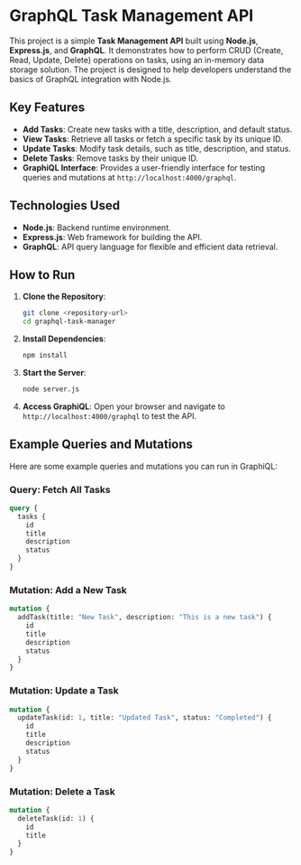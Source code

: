 # GraphQL Task Management API

This project is a simple **Task Management API** built using **Node.js**, **Express.js**, and **GraphQL**. It demonstrates how to perform CRUD (Create, Read, Update, Delete) operations on tasks, using an in-memory data storage solution. The project is designed to help developers understand the basics of GraphQL integration with Node.js.

## Key Features
- **Add Tasks**: Create new tasks with a title, description, and default status.
- **View Tasks**: Retrieve all tasks or fetch a specific task by its unique ID.
- **Update Tasks**: Modify task details, such as title, description, and status.
- **Delete Tasks**: Remove tasks by their unique ID.
- **GraphiQL Interface**: Provides a user-friendly interface for testing queries and mutations at `http://localhost:4000/graphql`.

## Technologies Used
- **Node.js**: Backend runtime environment.
- **Express.js**: Web framework for building the API.
- **GraphQL**: API query language for flexible and efficient data retrieval.

## How to Run
1. **Clone the Repository**:
   ```bash
   git clone <repository-url>
   cd graphql-task-manager
   ```

2. **Install Dependencies**:
   ```bash
   npm install
   ```

3. **Start the Server**:
   ```bash
   node server.js
   ```

4. **Access GraphiQL**:
   Open your browser and navigate to `http://localhost:4000/graphql` to test the API.

## Example Queries and Mutations
Here are some example queries and mutations you can run in GraphiQL:

### Query: Fetch All Tasks
```graphql
query {
  tasks {
    id
    title
    description
    status
  }
}
```

### Mutation: Add a New Task
```graphql
mutation {
  addTask(title: "New Task", description: "This is a new task") {
    id
    title
    description
    status
  }
}
```

### Mutation: Update a Task
```graphql
mutation {
  updateTask(id: 1, title: "Updated Task", status: "Completed") {
    id
    title
    description
    status
  }
}
```

### Mutation: Delete a Task
```graphql
mutation {
  deleteTask(id: 1) {
    id
    title
  }
}
```
